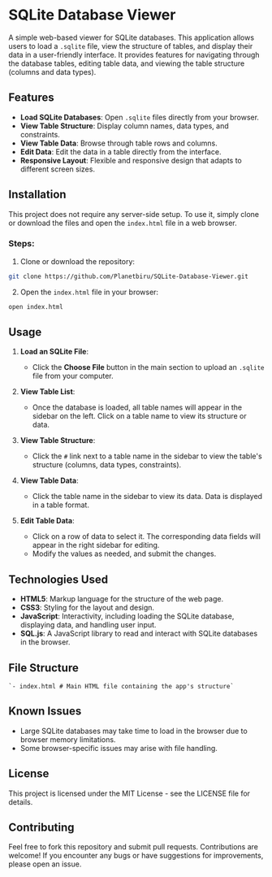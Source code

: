 
# SQLite Database Viewer

A simple web-based viewer for SQLite databases. This application allows users to load a `.sqlite` file, view the structure of tables, and display their data in a user-friendly interface. It provides features for navigating through the database tables, editing table data, and viewing the table structure (columns and data types).

## Features

-   **Load SQLite Databases**: Open `.sqlite` files directly from your browser.
-   **View Table Structure**: Display column names, data types, and constraints.
-   **View Table Data**: Browse through table rows and columns.
-   **Edit Data**: Edit the data in a table directly from the interface.
-   **Responsive Layout**: Flexible and responsive design that adapts to different screen sizes.

## Installation

This project does not require any server-side setup. To use it, simply clone or download the files and open the `index.html` file in a web browser.

### Steps:

1.  Clone or download the repository:

```bash
git clone https://github.com/Planetbiru/SQLite-Database-Viewer.git
```

2. Open the `index.html` file in your browser:

```bash
open index.html
```

## Usage

1.  **Load an SQLite File**:
    
    -   Click the **Choose File** button in the main section to upload an `.sqlite` file from your computer.
2.  **View Table List**:
    
    -   Once the database is loaded, all table names will appear in the sidebar on the left. Click on a table name to view its structure or data.
3.  **View Table Structure**:
    
    -   Click the `#` link next to a table name in the sidebar to view the table's structure (columns, data types, constraints).
4.  **View Table Data**:
    
    -   Click the table name in the sidebar to view its data. Data is displayed in a table format.
5.  **Edit Table Data**:
    
    -   Click on a row of data to select it. The corresponding data fields will appear in the right sidebar for editing.
    -   Modify the values as needed, and submit the changes.

## Technologies Used

-   **HTML5**: Markup language for the structure of the web page.
-   **CSS3**: Styling for the layout and design.
-   **JavaScript**: Interactivity, including loading the SQLite database, displaying data, and handling user input.
-   **SQL.js**: A JavaScript library to read and interact with SQLite databases in the browser.

## File Structure

```hash
`- index.html # Main HTML file containing the app's structure`
```

## Known Issues

-   Large SQLite databases may take time to load in the browser due to browser memory limitations.
-   Some browser-specific issues may arise with file handling.

## License

This project is licensed under the MIT License - see the LICENSE file for details.

## Contributing

Feel free to fork this repository and submit pull requests. Contributions are welcome! If you encounter any bugs or have suggestions for improvements, please open an issue.
